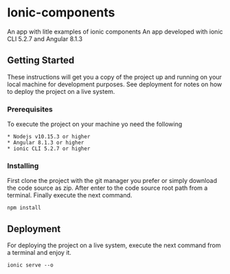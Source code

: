 # Ionic-components
An app with litle examples of ionic components
An app developed with ionic CLI 5.2.7 and Angular 8.1.3


## Getting Started

These instructions will get you a copy of the project up and running on your local machine for development purposes. See deployment for notes on how to deploy the project on a live system.

### Prerequisites

To execute the project on your machine yo need the following

```
* Nodejs v10.15.3 or higher
* Angular 8.1.3 or higher
* ionic CLI 5.2.7 or higher
```

### Installing

First clone the project with the git manager you prefer or simply download the code source as zip.
After enter to the code source root path from a terminal.
Finally execute the next command.

```
npm install 
```

## Deployment

For deploying the project on a live system, execute the next command from a terminal and enjoy it.

```
ionic serve --o 
```
